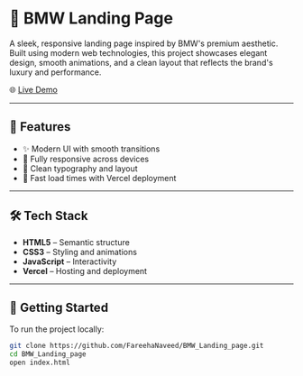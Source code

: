 # 🚗 BMW Landing Page

A sleek, responsive landing page inspired by BMW's premium aesthetic. Built using modern web technologies, this project showcases elegant design, smooth animations, and a clean layout that reflects the brand's luxury and performance.

🌐 [Live Demo](https://bmw-landing-page-weld.vercel.app/)

---

## 📸 Features

- ✨ Modern UI with smooth transitions
- 📱 Fully responsive across devices
- 🎨 Clean typography and layout
- 🚀 Fast load times with Vercel deployment

---

## 🛠️ Tech Stack

- **HTML5** – Semantic structure
- **CSS3** – Styling and animations
- **JavaScript** – Interactivity
- **Vercel** – Hosting and deployment

---

## 📂 Getting Started

To run the project locally:

```bash
git clone https://github.com/FareehaNaveed/BMW_Landing_page.git
cd BMW_Landing_page
open index.html
